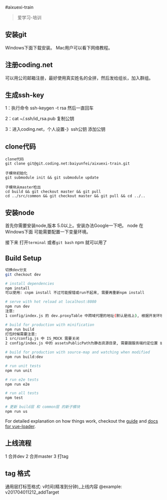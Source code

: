 #aixuexi-train

> 爱学习-培训

## 安装git

Windows下面下载安装。
Mac用户可以看下网络教程。

## 注册coding.net 

可以用公司邮箱注册，最好使用真实姓名的全拼，然后发给组长，加入群组。

## 生成ssh-key

1：执行命令 ssh-keygen -t rsa 然后一直回车

2：cat ~/.ssh/id_rsa.pub 复制公钥

3：进入coding.net，个人设置-》ssh公钥 添加公钥

## clone代码

```git
clone代码
git clone git@git.coding.net:baiyunfei/aixuexi-train.git

子模块初始化
git submodule init && git submodule update

子模块从master检出
cd build && git checkout master && git pull
cd ../src/common && git checkout master && git pull && cd ../..

```

## 安装node

首先你需要安装node,版本 5.0以上。安装办法Google一下吧。
node 在Windows下面 可能需要配置一下变量环境。

接下来 打开`terminal` 或者`git bash` npm 就可以用了



## Build Setup

``` bash
切换dev分支
git checkout dev

# install dependencies
npm install
可以使用: cnpm install 不过可能报错或run不起来, 需要再重新npm install

# serve with hot reload at localhost:8080
npm run dev
注意:
1 config/index.js 的 dev.proxyTable 中跨域代理的地址(默认是线上), 根据开发环境进行配置

# build for production with minification
npm run build
打包时候需要注意:
1 src/config.js 中 IS_MOCK 需要关闭
2 config/index.js 中的 assetsPublicPath为静态资源目录, 需要跟服务端约定位置 或 对应cdn域名路径

# build for production with source-map and watching when modified
npm run build:dev

# run unit tests
npm run unit

# run e2e tests
npm run e2e

# run all tests
npm test

# 更新 build层 和 common层 的新子模块
npm run us

```

 
For detailed explanation on how things work, checkout the [guide](http://vuejs-templates.github.io/webpack/) and [docs for vue-loader](http://vuejs.github.io/vue-loader).

## 上线流程
1 合并dev
2 合并master
3 打tag

## tag 格式

通用层打标签格式: v时间(精准到分钟)_上线内容
@example: v201704011212_addTarget
